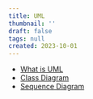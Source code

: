 ```yaml
---
title: UML
thumbnail: ''
draft: false
tags: null
created: 2023-10-01
---
```


* [What is UML](What%20is%20UML.md)
* [Class Diagram](Class%20Diagram.md)
* [Sequence Diagram](Sequence%20Diagram.md)
